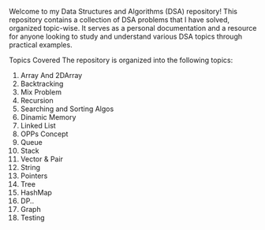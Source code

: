 Welcome to my Data Structures and Algorithms (DSA) repository! This repository contains a collection of DSA problems that I have solved, organized topic-wise. It serves as a personal documentation and a resource for anyone looking to study and understand various DSA topics through practical examples.

Topics Covered
The repository is organized into the following topics:

1. Array And 2DArray
2. Backtracking
3. Mix Problem
4. Recursion
5. Searching and Sorting Algos
6. Dinamic Memory
7. Linked List
8. OPPs Concept
9. Queue
10. Stack
11. Vector & Pair
12. String
13. Pointers
14. Tree
15. HashMap
16. DP..
17. Graph
18. Testing
